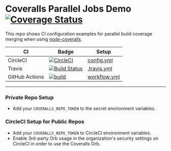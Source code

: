 # Coveralls Parallel Jobs Demo [![Coverage Status](https://coveralls.io/repos/github/nickmerwin/coveralls-node-demo/badge.svg?branch=master)](https://coveralls.io/github/coverallsapp/coveralls-node-demo?branch=master)

This repo shows CI configuration examples for parallel build coverage merging when using [node-coveralls](https://github.com/nickmerwin/node-coveralls).

| CI | Badge | Setup |
| -- | -- | -- |
| CircleCI | [![CircleCI](https://circleci.com/gh/coverallsapp/coveralls-node-demo.svg?style=svg)](https://circleci.com/gh/coverallsapp/coveralls-node-demo) | [config.yml](https://github.com/nickmerwin/coveralls-node-demo/blob/master/.circleci/config.yml) |
| Travis | [![Build Status](https://travis-ci.org/coverallsapp/coveralls-node-demo.svg?branch=master)](https://travis-ci.org/coverallsapp/coveralls-node-demo) | [.travis.yml](https://github.com/nickmerwin/coveralls-node-demo/blob/master/.travis.yml) |
| GitHub Actions | [![build](https://github.com/coverallsapp/coveralls-node-demo/workflows/build/badge.svg)](https://github.com/coverallsapp/coveralls-node-demo/actions?query=workflow%3Abuild) | [workflow.yml](https://github.com/nickmerwin/coveralls-node-demo/blob/master/.github/workflows/workflow.yml) |

---

### Private Repo Setup

* Add your `COVERALLS_REPO_TOKEN` to the secret environment variables.

### CircleCI Setup for Public Repos

* Add your `COVERALLS_REPO_TOKEN` to CircleCI environment variables.
* Enable 3rd-party Orb usage in the organization's security settings on CircleCI in order to use the Coveralls Orb.

